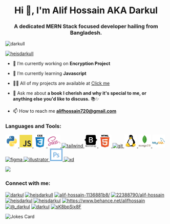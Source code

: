 <h1 align="center">Hi 👋, I'm Alif Hossain AKA Darkul</h1>
<h3 align="center">A dedicated MERN Stack focused developer hailing from Bangladesh.</h3>

<p align="left"> <img src="https://komarev.com/ghpvc/?username=darkull&label=Profile%20views&color=0e75b6&style=flat" alt="darkull" /> </p>

<p align="left"> <a href="https://twitter.com/heisdarkull" target="blank"><img src="https://img.shields.io/twitter/follow/heisdarkull?logo=twitter&style=for-the-badge" alt="heisdarkull" /></a> </p>

- 🔭 I’m currently working on **Encryption Project**

- 🌱 I’m currently learning **Javascript**

- 👨‍💻 All of my projects are available at [Click me](https://darkull.github.io/)

- 💬 Ask me about **a book I cherish and why it's special to me, or anything else you'd like to discuss.** 📚✨

- 📫 How to reach me **alifhossain720@gmail.com**



<h3 align="left">Languages and Tools:</h3> <p align="left"> <a href="https://www.python.org" target="_blank" rel="noreferrer"> <img src="https://raw.githubusercontent.com/devicons/devicon/master/icons/python/python-original.svg" alt="python" width="40" height="40"/> </a> <a href="https://developer.mozilla.org/en-US/docs/Web/JavaScript" target="_blank" rel="noreferrer" > <img src="https://raw.githubusercontent.com/devicons/devicon/master/icons/javascript/javascript-original.svg" alt="javascript" width="40" height="40"/> </a> <a href="https://www.w3schools.com/css/" target="_blank" rel="noreferrer"> <img src="https://raw.githubusercontent.com/devicons/devicon/master/icons/css3/css3-original-wordmark.svg" alt="css3" width="40" height="40"/> </a> <a href="https://sass-lang.com" target="_blank" rel="noreferrer"> <img src="https://raw.githubusercontent.com/devicons/devicon/master/icons/sass/sass-original.svg" alt="sass" width="40" height="40"/> </a> <a href="https://tailwindcss.com/" target="_blank" rel="noreferrer"> <img src="https://www.vectorlogo.zone/logos/tailwindcss/tailwindcss-icon.svg" alt="tailwind" width="40" height="40"/> </a> <a href="https://getbootstrap.com" target="_blank" rel="noreferrer"> <img src="https://raw.githubusercontent.com/devicons/devicon/master/icons/bootstrap/bootstrap-plain-wordmark.svg" alt="bootstrap" width="40" height="40"/> </a> <a href="https://www.w3.org/html/" target="_blank" rel="noreferrer"> <img src="https://raw.githubusercontent.com/devicons/devicon/master/icons/html5/html5-original-wordmark.svg" alt="html5" width="40" height="40"/> </a> <a href="https://git-scm.com/" target="_blank" rel="noreferrer"> <img src="https://www.vectorlogo.zone/logos/git-scm/git-scm-icon.svg" alt="git" width="40" height="40"/> </a> <a href="https://www.linux.org/" target="_blank" rel="noreferrer"> <img src="https://raw.githubusercontent.com/devicons/devicon/master/icons/linux/linux-original.svg" alt="linux" width="40" height="40"/> </a> <a href="https://www.mongodb.com/" target="_blank" rel="noreferrer"> <img src="https://raw.githubusercontent.com/devicons/devicon/master/icons/mongodb/mongodb-original-wordmark.svg" alt="mongodb" width="40" height="40"/> </a> <a href="https://www.mysql.com/" target="_blank" rel="noreferrer"> <img src="https://raw.githubusercontent.com/devicons/devicon/master/icons/mysql/mysql-original-wordmark.svg" alt="mysql" width="40" height="40"/> </a> <a href="https://www.figma.com/" target="_blank" rel="noreferrer"> <img src="https://www.vectorlogo.zone/logos/figma/figma-icon.svg" alt="figma" width="40" height="40"/> </a> <a href="https://www.adobe.com/in/products/illustrator.html" target="_blank" rel="noreferrer" > <img src="https://www.vectorlogo.zone/logos/adobe_illustrator/adobe_illustrator-icon.svg" alt="illustrator" width="40" height="40"/> </a> <a href="https://www.photoshop.com/en" target="_blank" rel="noreferrer"> <img src="https://raw.githubusercontent.com/devicons/devicon/master/icons/photoshop/photoshop-line.svg" alt="photoshop" width="40" height="40"/> </a> <a href="https://www.adobe.com/products/xd.html" target="_blank" rel="noreferrer" > <img src="https://cdn.worldvectorlogo.com/logos/adobe-xd.svg" alt="xd" width="40" height="40"/> </a> </p>

![](http://github-profile-summary-cards.vercel.app/api/cards/profile-details?username=darkull&theme=city_lights)

<h3 align="left">Connect with me:</h3>
<p align="left">
<a href="https://dev.to/darkul" target="blank"><img align="center" src="https://raw.githubusercontent.com/rahuldkjain/github-profile-readme-generator/master/src/images/icons/Social/devto.svg" alt="darkul" height="30" width="40" /></a>
<a href="https://twitter.com/heisdarkull" target="blank"><img align="center" src="https://raw.githubusercontent.com/rahuldkjain/github-profile-readme-generator/master/src/images/icons/Social/twitter.svg" alt="heisdarkull" height="30" width="40" /></a>
<a href="https://linkedin.com/in/alif-hossain-1136881b8/" target="blank"><img align="center" src="https://raw.githubusercontent.com/rahuldkjain/github-profile-readme-generator/master/src/images/icons/Social/linked-in-alt.svg" alt="alif-hossain-1136881b8/" height="30" width="40" /></a>
<a href="https://stackoverflow.com/users/22388790/alif-hossain" target="blank"><img align="center" src="https://raw.githubusercontent.com/rahuldkjain/github-profile-readme-generator/master/src/images/icons/Social/stack-overflow.svg" alt="22388790/alif-hossain" height="30" width="40" /></a>
<a href="https://fb.com/heisdarkul" target="blank"><img align="center" src="https://raw.githubusercontent.com/rahuldkjain/github-profile-readme-generator/master/src/images/icons/Social/facebook.svg" alt="heisdarkul" height="30" width="40" /></a>
<a href="https://instagram.com/heisdarkul" target="blank"><img align="center" src="https://raw.githubusercontent.com/rahuldkjain/github-profile-readme-generator/master/src/images/icons/Social/instagram.svg" alt="heisdarkul" height="30" width="40" /></a>
<a href="https://www.behance.net/alifhossain" target="blank"><img align="center" src="https://raw.githubusercontent.com/rahuldkjain/github-profile-readme-generator/master/src/images/icons/Social/behance.svg" alt="https://www.behance.net/alifhossain" height="30" width="40" /></a>
<a href="[https://www.youtube.com/channel/UCBN2hIjcu9capTC2YnHfqOA" target="blank"><img align="center" src="https://raw.githubusercontent.com/rahuldkjain/github-profile-readme-generator/master/src/images/icons/Social/youtube.svg" alt="@_darkul" height="30" width="40" /></a>
<a href="https://codeforces.com/profile/darkul" target="blank"><img align="center" src="https://raw.githubusercontent.com/rahuldkjain/github-profile-readme-generator/master/src/images/icons/Social/codeforces.svg" alt="darkul" height="30" width="40" /></a>
<a href="https://discord.gg/sK8bpSjx8F" target="blank"><img align="center" src="https://raw.githubusercontent.com/rahuldkjain/github-profile-readme-generator/master/src/images/icons/Social/discord.svg" alt="sK8bpSjx8F" height="30" width="40" /></a>
</p>

![Jokes Card](https://readme-jokes.vercel.app/api?theme=vue-dark)


